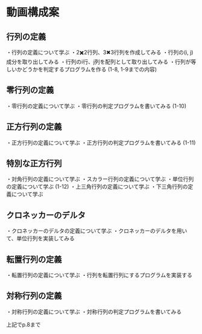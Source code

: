 # 動画構成案
## 行列の定義
・行列の定義について学ぶ
・2✖️2行列、3✖︎3行列を作成してみる
・行列の(i, j)成分を取り出してみる
・行列のi行、j列を配列として取り出してみる
・行列が等しいかどうかを判定するプログラムを作る
(1-8, 1-9までの内容)

## 零行列の定義
・零行列の定義について学ぶ
・零行列の判定プログラムを書いてみる
(1-10)

## 正方行列の定義
・正方行列の定義について学ぶ
・正方行列の判定プログラムを書いてみる
(1-11)

## 特別な正方行列
・対角行列の定義について学ぶ
・スカラー行列の定義について学ぶ
・単位行列の定義について学ぶ
(1-12)
・上三角行列の定義について学ぶ
・下三角行列の定義について学ぶ



## クロネッカーのデルタ
・クロネッカーのデルタの定義について学ぶ
・クロネッカーのデルタを用いて、単位行列を実装してみる

## 転置行列の定義
・転置行列の定義について学ぶ
・行列を転置行列にするプログラムを実装する

## 対称行列の定義
・対称行列の定義について学ぶ
・対称行列の判定プログラムを書いてみる

上記でp.8まで